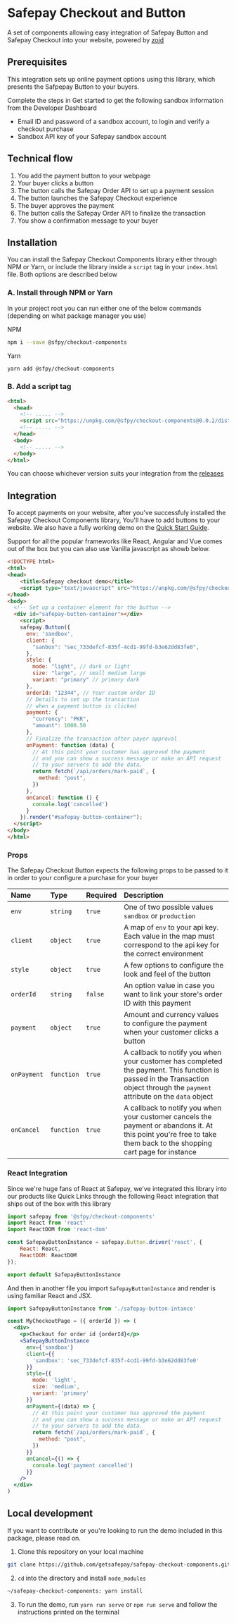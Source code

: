 # Safepay Checkout and Button

A set of components allowing easy integration of Safepay Button and Safepay Checkout into your website, powered by [zoid](https://github.com/krakenjs/zoid)

## Prerequisites

This integration sets up online payment options using this library, which presents the Safpepay Button to your buyers.

Complete the steps in Get started to get the following sandbox information from the Developer Dashboard
- Email ID and password of a sandbox account, to login and verify a checkout purchase
- Sandbox API key of your Safepay sandbox account

## Technical flow

1. You add the payment button to your webpage
2. Your buyer clicks a button
3. The button calls the Safepay Order API to set up a payment session
4. The button launches the Safepay Checkout experience
5. The buyer approves the payment
6. The button calls the Safepay Order API to finalize the transaction
7. You show a confirmation message to your buyer

## Installation

You can install the Safepay Checkout Components library either through NPM or Yarn, or include the library inside a `script` tag in your `index.html` file. Both options are described below

### A. Install through NPM or Yarn

In your project root you can run either one of the below commands (depending on what package manager you use)

NPM
```bash
npm i --save @sfpy/checkout-components
```

Yarn
```bash
yarn add @sfpy/checkout-components
```

### B. Add a script tag
```html
<html>
  <head>
    <!-- ..... -->
    <script src="https://unpkg.com/@sfpy/checkout-components@0.0.2/dist/sfpy-checkout.js"></script>
    <!-- ..... -->
  </head>
  <body>
    <!-- ..... -->
  </body>
</html>
```

You can choose whichever version suits your integration from the [releases](https://github.com/getsafepay/safepay-checkout-components/releases)

## Integration

To accept payments on your website, after you've successfuly installed the Safepay Checkout Components library, You'll have to add buttons to your website. We also have a fully working demo on the [Quick Start Guide](https://safepaydocs.netlify.app).

Support for all the popular frameworks like React, Angular and Vue comes out of the box but you can also use Vanilla javascript as showb below.

```html
<!DOCTYPE html>
<html>
<head>
	<title>Safepay checkout demo</title>
	<script type="text/javascript" src="https://unpkg.com/@sfpy/checkout-components@0.0.2/dist/sfpy-checkout.js"></script>
</head>
<body>
  <!-- Set up a container element for the button -->
  <div id="safepay-button-container"></div>
	<script>
    safepay.Button({
      env: 'sandbox',
      client: {
        "sanbox": "sec_733defcf-835f-4cd1-99fd-b3e62dd83fe0",
      },
      style: {
        mode: "light", // dark or light
        size: "large", // small medium large
        variant: "primary" // primary dark
      },
      orderId: "12344", // Your custom order ID
      // Details to set up the transaction 
      // when a payment button is clicked
      payment: {
        "currency": "PKR",
        "amount": 1000.50
      },
      // Finalize the transaction after payer approval
      onPayment: function (data) {
        // At this point your customer has approved the payment
        // and you can show a success message or make an API request
        // to your servers to add the data.
        return fetch(`/api/orders/mark-paid`, {
          method: "post",
        })
      },
      onCancel: function () {
        console.log('cancelled')
      }
    }).render("#safepay-button-container");
  </script>
</body>
</html>
```

### Props

The Safepay Checkout Button expects the following props to be passed to it in order to your configure a purchase for your buyer


| Name | Type | Required | Description |
|:---|:---|:---|:---|
| `env`  | `string`       | `true`   | One of two possible values `sandbox` or `production`|
| `client`  | `object`       | `true`   | A map of `env` to your api key. Each value in the map must correspond to the api key for the correct environment|
| `style`  | `object`       | `true`   | A few options to configure the look and feel of the button|
| `orderId`  | `string`       | `false`   | An option value in case you want to link your store's order ID with this payment|
| `payment`  | `object`       | `true`   | Amount and currency values to configure the payment when your customer clicks a button|
| `onPayment`  | `function`       | `true`   | A callback to notify you when your customer has completed the payment. This function is passed in the Transaction object through the `payment` attribute on the `data` object |
| `onCancel`  | `function`       | `true`   | A callback to notify you when your customer cancels the payment or abandons it. At this point you're free to take them back to the shopping cart page for instance |


### React Integration

Since we're huge fans of React at Safepay, we've integrated this library into our products like Quick Links through the following React integration that ships out of the box with this library

```jsx
import safepay from '@sfpy/checkout-components'
import React from 'react'
import ReactDOM from 'react-dom'

const SafepayButtonInstance = safepay.Button.driver('react', {
    React: React,
    ReactDOM: ReactDOM
});

export default SafepayButtonInstance
```

And then in another file you import `SafepayButtonInstance` and render is using familiar React and JSX.

```jsx
import SafepayButtonInstance from './safepay-button-intance'

const MyCheckoutPage = ({ orderId }) => (
  <div>
    <p>Checkout for order id {orderId}</p>
    <SafepayButtonInstance
      env={'sandbox'}
      client={{
        'sandbox': 'sec_733defcf-835f-4cd1-99fd-b3e62dd83fe0'
      }}
      style={{
        mode: 'light',
        size: 'medium',
        variant: 'primary'
      }}
      onPayment={(data) => {
        // At this point your customer has approved the payment
        // and you can show a success message or make an API request
        // to your servers to add the data.
        return fetch(`/api/orders/mark-paid`, {
          method: "post",
        })
      }}
      onCancel={() => {
        console.log('payment cancelled')
      }}
    />
  </div>
)
```

## Local development

If you want to contribute or you're looking to run the demo included in this package, please read on.

1. Clone this repository on your local machine
```bash
git clone https://github.com/getsafepay/safepay-checkout-components.git
```

2. `cd` into the directory and install `node_modules`
```bash
~/safepay-checkout-components: yarn install
```

3. To run the demo, run `yarn run serve` or `npm run serve` and follow the instructions printed on the terminal
